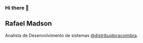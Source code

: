 ### Hi there 👋

## Rafael Madson
Analista de Desenvolvimento de sistemas [@distribuidoracoimbra](https://github.com/orgs/distribuidoracoimbra).
